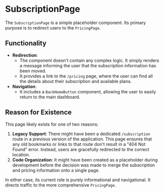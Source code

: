 # SubscriptionPage

The `SubscriptionPage` is a simple placeholder component. Its primary purpose is to redirect users to the `PricingPage`.

## Functionality

- **Redirection**:
  - The component doesn't contain any complex logic. It simply renders a message informing the user that the subscription information has been moved.
  - It provides a link to the `/pricing` page, where the user can find all the details about their subscription and available plans.
- **Navigation**:
  - It includes a `BackHomeButton` component, allowing the user to easily return to the main dashboard.

## Reason for Existence

This page likely exists for one of two reasons:

1.  **Legacy Support**: There might have been a dedicated `/subscription` route in a previous version of the application. This page ensures that any old bookmarks or links to that route don't result in a "404 Not Found" error. Instead, users are gracefully redirected to the correct location.
2.  **Code Organization**: It might have been created as a placeholder during development before the decision was made to merge the subscription and pricing information onto a single page.

In either case, its current role is purely informational and navigational. It directs traffic to the more comprehensive `PricingPage`.
